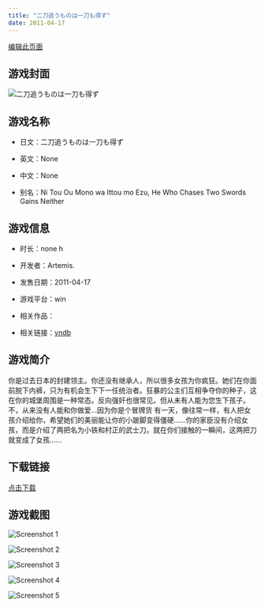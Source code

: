 ```yaml
---
title: "二刀追うものは一刀も得ず"
date: 2011-04-17
---
```

[编辑此页面](https://github.com/ACG-3/ADV3-source/blob/main/source/_posts/%E4%BA%8C%E5%88%80%E8%BF%BD%E3%81%86%E3%82%82%E3%81%AE%E3%81%AF%E4%B8%80%E5%88%80%E3%82%82%E5%BE%97%E3%81%9A.md)

## 游戏封面

![二刀追うものは一刀も得ず](https%3A//pan.timero.xyz/onedrive/img_lib_001/%E4%BA%8C%E5%88%80%E8%BF%BD%E3%81%86%E3%82%82%E3%81%AE%E3%81%AF%E4%B8%80%E5%88%80%E3%82%82%E5%BE%97%E3%81%9A_cover.avif)


## 游戏名称

- 日文：二刀追うものは一刀も得ず
- 英文：None
- 中文：None

- 别名：Ni Tou Ou Mono wa Ittou mo Ezu, He Who Chases Two Swords Gains Neither


## 游戏信息

- 时长：none h
- 开发者：Artemis.
- 发售日期：2011-04-17
- 游戏平台：win
- 相关作品：

- 相关链接：[vndb](https://vndb.org/v7132)


## 游戏简介

你是过去日本的封建领主。你还没有继承人，所以很多女孩为你疯狂。她们在你面前脱下内裤，只为有机会生下下一任统治者。狂暴的公主们互相争夺你的种子，这在你的城堡周围是一种常态。反向强奸也很常见。但从未有人能为您生下孩子。不，从来没有人能和你做爱...因为你是个冒牌货
有一天，像往常一样，有人把女孩介绍给你，希望她们的美丽能让你的小跛脚变得僵硬......你的家臣没有介绍女孩，而是介绍了两把名为小铁和村正的武士刀。就在你们接触的一瞬间，这两把刀就变成了女孩......





## 下载链接

[点击下载](https://pan.timero.xyz/onedrive/adv_lib_001/%E4%BA%8C%E5%88%80%E8%BF%BD%E3%81%86%E3%82%82%E3%81%AE%E3%81%AF%E4%B8%80%E5%88%80%E3%82%82%E5%BE%97%E3%81%9A)


## 游戏截图


![Screenshot 1](https%3A//pan.timero.xyz/onedrive/img_lib_001/%E4%BA%8C%E5%88%80%E8%BF%BD%E3%81%86%E3%82%82%E3%81%AE%E3%81%AF%E4%B8%80%E5%88%80%E3%82%82%E5%BE%97%E3%81%9A_Screenshot_1.avif)

![Screenshot 2](https%3A//pan.timero.xyz/onedrive/img_lib_001/%E4%BA%8C%E5%88%80%E8%BF%BD%E3%81%86%E3%82%82%E3%81%AE%E3%81%AF%E4%B8%80%E5%88%80%E3%82%82%E5%BE%97%E3%81%9A_Screenshot_2.avif)

![Screenshot 3](https%3A//pan.timero.xyz/onedrive/img_lib_001/%E4%BA%8C%E5%88%80%E8%BF%BD%E3%81%86%E3%82%82%E3%81%AE%E3%81%AF%E4%B8%80%E5%88%80%E3%82%82%E5%BE%97%E3%81%9A_Screenshot_3.avif)

![Screenshot 4](https%3A//pan.timero.xyz/onedrive/img_lib_001/%E4%BA%8C%E5%88%80%E8%BF%BD%E3%81%86%E3%82%82%E3%81%AE%E3%81%AF%E4%B8%80%E5%88%80%E3%82%82%E5%BE%97%E3%81%9A_Screenshot_4.avif)

![Screenshot 5](https%3A//pan.timero.xyz/onedrive/img_lib_001/%E4%BA%8C%E5%88%80%E8%BF%BD%E3%81%86%E3%82%82%E3%81%AE%E3%81%AF%E4%B8%80%E5%88%80%E3%82%82%E5%BE%97%E3%81%9A_Screenshot_5.avif)

